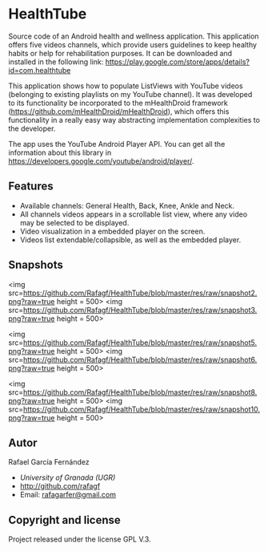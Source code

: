 HealthTube
========================

Source code of an Android health and wellness application. This application offers five videos channels, which provide users guidelines to keep healthy habits or help for rehabilitation purposes. It can be downloaded and installed in the following link: https://play.google.com/store/apps/details?id=com.healthtube

This application shows how to populate ListViews with YouTube videos (belonging to existing playlists on my YouTube channel). It was developed to its functionality be incorporated to the mHealthDroid framework (https://github.com/mHealthDroid/mHealthDroid), which offers this functionality in a really easy way abstracting implementation complexities to the developer. 

The app uses the YouTube Android Player API. You can get all the information about this library in https://developers.google.com/youtube/android/player/.

## Features

- Available channels: General Health, Back, Knee, Ankle and Neck.
- All channels videos appears in a scrollable list view, where any video may be selected to be displayed.
- Video visualization in a embedded player on the screen.
- Videos list extendable/collapsible, as well as the embedded player.

## Snapshots

<img src=https://github.com/Rafagf/HealthTube/blob/master/res/raw/snapshot2.png?raw=true height = 500>
<img src=https://github.com/Rafagf/HealthTube/blob/master/res/raw/snapshot3.png?raw=true height = 500>

<img src=https://github.com/Rafagf/HealthTube/blob/master/res/raw/snapshot5.png?raw=true height = 500>
<img src=https://github.com/Rafagf/HealthTube/blob/master/res/raw/snapshot6.png?raw=true height = 500>

<img src=https://github.com/Rafagf/HealthTube/blob/master/res/raw/snapshot8.png?raw=true height = 500>
<img src=https://github.com/Rafagf/HealthTube/blob/master/res/raw/snapshot10.png?raw=true height = 500>

## Autor

Rafael García Fernández

* _University of Granada (UGR)_
* http://github.com/rafagf
* Email: rafagarfer@gmail.com

## Copyright and license

Project released under the license GPL V.3.
